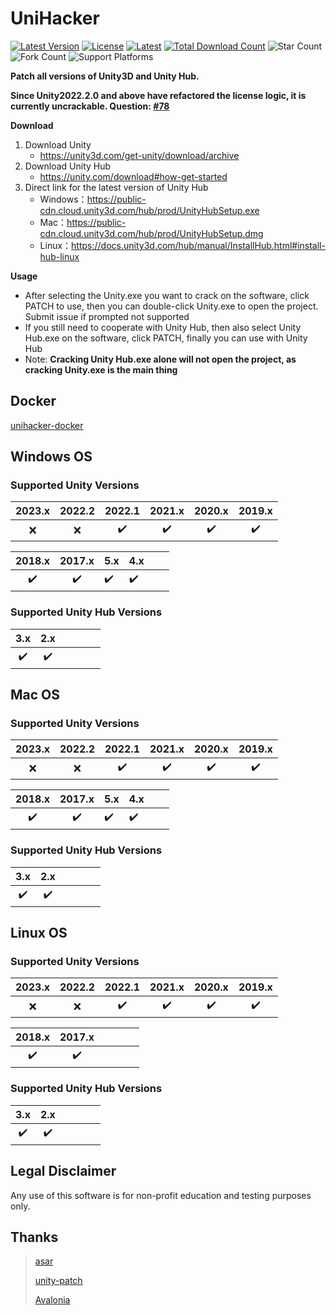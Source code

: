 # UniHacker

[![Latest Version](https://img.shields.io/github/v/release/tylearymf/UniHacker?color=%23FF3300)](https://github.com/tylearymf/UniHacker/releases/latest)
[![License](https://img.shields.io/github/license/tylearymf/UniHacker)](https://github.com/tylearymf/UniHacker/blob/main/LICENSE)
[![Latest](https://img.shields.io/github/downloads/tylearymf/UniHacker/latest/total)](https://github.com/tylearymf/UniHacker/releases/latest)
[![Total Download Count](https://img.shields.io/github/downloads/tylearymf/UniHacker/total)](https://github.com/tylearymf/UniHacker/releases)
![Star Count](https://img.shields.io/github/stars/tylearymf/UniHacker?style=social)
![Fork Count](https://img.shields.io/github/forks/tylearymf/UniHacker?style=social)
![Support Platforms](https://img.shields.io/powershellgallery/p/Pester)
<!--[![Open Issues](https://img.shields.io/github/issues/tylearymf/UniHacker)](https://github.com/tylearymf/UniHacker/issues)
[![Close Issues](https://img.shields.io/github/issues-closed/tylearymf/UniHacker)](https://github.com/tylearymf/UniHacker/issues?q=is%3Aissue+is%3Aclosed)-->

**Patch all versions of Unity3D and Unity Hub.**

**Since Unity2022.2.0 and above have refactored the license logic, it is currently uncrackable. Question: [#78](https://github.com/tylearymf/UniHacker/issues/78)**

**Download**

1. Download Unity
   * https://unity3d.com/get-unity/download/archive
2. Download Unity Hub
   * https://unity.com/download#how-get-started
3. Direct link for the latest version of Unity Hub
   * Windows：https://public-cdn.cloud.unity3d.com/hub/prod/UnityHubSetup.exe
   * Mac：https://public-cdn.cloud.unity3d.com/hub/prod/UnityHubSetup.dmg
   * Linux：https://docs.unity3d.com/hub/manual/InstallHub.html#install-hub-linux

**Usage**

* After selecting the Unity.exe you want to crack on the software, click PATCH to use, then you can double-click Unity.exe to open the project. Submit issue if prompted not supported
* If you still need to cooperate with Unity Hub, then also select Unity Hub.exe on the software, click PATCH, finally you can use with Unity Hub
* Note: **Cracking Unity Hub.exe alone will not open the project, as cracking Unity.exe is the main thing**

## Docker

[unihacker-docker](https://github.com/tylearymf/unihacker-docker)

## Windows OS

### Supported Unity Versions

| 2023.x | 2022.2 |       2022.1       |       2021.x       |       2020.x       |       2019.x       |
| :----: | :----: | :----------------: | :----------------: | :----------------: | :----------------: |
|  :x:   |  :x:   | :heavy_check_mark: | :heavy_check_mark: | :heavy_check_mark: | :heavy_check_mark: |

|       2018.x       |       2017.x       | 5.x                | 4.x                |      |      |
| :----------------: | :----------------: | ------------------ | ------------------ | ---- | ---- |
| :heavy_check_mark: | :heavy_check_mark: | :heavy_check_mark: | :heavy_check_mark: |      |      |

### Supported Unity Hub Versions

|        3.x         |        2.x         |      |      |      |      |
| :----------------: | :----------------: | ---- | ---- | ---- | ---- |
| :heavy_check_mark: | :heavy_check_mark: |      |      |      |      |

## Mac OS

### Supported Unity Versions

| 2023.x | 2022.2 |       2022.1       |       2021.x       |       2020.x       |       2019.x       |
| :----: | :----: | :----------------: | :----------------: | :----------------: | :----------------: |
|  :x:   |  :x:   | :heavy_check_mark: | :heavy_check_mark: | :heavy_check_mark: | :heavy_check_mark: |

|       2018.x       |       2017.x       | 5.x                | 4.x                |      |      |
| :----------------: | :----------------: | ------------------ | ------------------ | ---- | ---- |
| :heavy_check_mark: | :heavy_check_mark: | :heavy_check_mark: | :heavy_check_mark: |      |      |

### Supported Unity Hub Versions

|        3.x         |        2.x         |      |      |      |      |
| :----------------: | :----------------: | ---- | ---- | ---- | ---- |
| :heavy_check_mark: | :heavy_check_mark: |      |      |      |      |

## Linux OS

### Supported Unity Versions

| 2023.x | 2022.2 |       2022.1       |       2021.x       |       2020.x       |       2019.x       |
| :----: | :----: | :----------------: | :----------------: | :----------------: | :----------------: |
|  :x:   |  :x:   | :heavy_check_mark: | :heavy_check_mark: | :heavy_check_mark: | :heavy_check_mark: |

|       2018.x       |       2017.x       |      |      |      |      |
| :----------------: | :----------------: | ---- | ---- | ---- | ---- |
| :heavy_check_mark: | :heavy_check_mark: |      |      |      |      |

### Supported Unity Hub Versions

|        3.x         |        2.x         |      |      |      |      |
| :----------------: | :----------------: | ---- | ---- | ---- | ---- |
| :heavy_check_mark: | :heavy_check_mark: |      |      |      |      |

## Legal Disclaimer

Any use of this software is for non-profit education and testing purposes only.

## Thanks

> [asar](https://github.com/Jiiks/asar.net)
>
> [unity-patch](https://github.com/aevitas/unity-patch)
>
> [Avalonia](https://github.com/AvaloniaUI/Avalonia)
